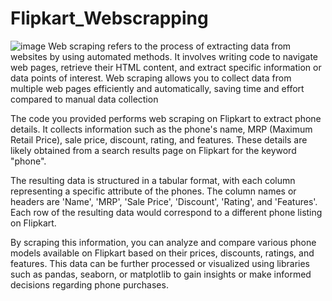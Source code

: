 # Flipkart_Webscrapping
![image](https://github.com/Rajshree2524/Flipkart_Webscrapping/assets/137636886/295b12f6-04ca-47d0-b6ac-9086219ce314)
Web scraping refers to the process of extracting data from websites by using automated methods. It involves writing code to navigate web pages, retrieve their HTML content, and extract specific information or data points of interest. Web scraping allows you to collect data from multiple web pages efficiently and automatically, saving time and effort compared to manual data collection

The code you provided performs web scraping on Flipkart to extract phone details. It collects information such as the phone's name, MRP (Maximum Retail Price), sale price, discount, rating, and features. These details are likely obtained from a search results page on Flipkart for the keyword "phone".

The resulting data is structured in a tabular format, with each column representing a specific attribute of the phones. The column names or headers are 'Name', 'MRP', 'Sale Price', 'Discount', 'Rating', and 'Features'. Each row of the resulting data would correspond to a different phone listing on Flipkart.

By scraping this information, you can analyze and compare various phone models available on Flipkart based on their prices, discounts, ratings, and features. This data can be further processed or visualized using libraries such as pandas, seaborn, or matplotlib to gain insights or make informed decisions regarding phone purchases.
